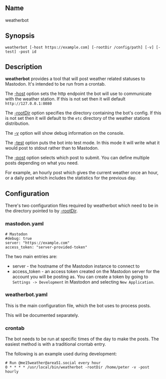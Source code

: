 ## Name
weatherbot

## Synopsis

    weatherbot [-host https://example.com] [-rootDir /config/path] [-v] [-test] -post id

## Description

**weatherbot** provides a tool that will post weather related statuses to Mastodon.
It's intended to be run from a crontab.

The <u>-host</u> option sets the http endpoint the bot will use to communicate
with the weather station.
If this is not set then it will default `http://127.0.0.1:8080`

The <u>-rootDir</u> option specifies the directory containing the bot's config.
If this is not set then it will default to the `etc` directory of the weather stations distribution.

The <u>-v</u> option will show debug information on the console.

The <u>-test</u> option puts the bot into test mode.
In this mode it will write what it would post to stdout rather than to Mastodon.

The <u>-post</u> option selects which post to submit.
You can define multiple posts depending on what you need.

For example, an hourly post which gives the current weather once an hour,
or a daily post which includes the statistics for the previous day. 

## Configuration

There's two configuration files required by weatherbot which need to be in the
directory pointed to by <u>-rootDir</u>.

### mastodon.yaml

    # Mastodon
    #debug: true
    server: "https://example.com"
    access_token: "server-provided-token"

The two main entries are:
* server - the hostname of the Mastodon instance to connect to
* access_token - an access token created on the Mastodon server for the account
you will be posting as. You can create a token by going to `Settings -> Development` in Mastodon
and selecting `New Application`.

### weatherbot.yaml

This is the main configuration file, which the bot uses to process posts.

This will be documented separately.

### crontab

The bot needs to be run at specific times of the day to make the posts.
The easiest method is with a traditional crontab entry.

The following is an example used during development:

    # Run @me15weather@area51.social every hour
    0 * * * * /usr/local/bin/weatherbot -rootDir /home/peter -v -post hourly

